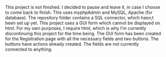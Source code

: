 This project is not finished. I decided to pause and leave it, in case I choose to come back to finish. This uses myphpAdmin and MySQL, Apache (for database). The repository folder contains a SQL connector, which hasn;t been set up yet. This project uses a GUI form which cannot be displayed on html. For my own purposes, I require html, which is why I'm currently discontinuing this project for the time being. The GUI form has been created for the Registration page with all the necessary fields and two buttons. The buttons have actions already created. The fields are not currently connected to anything. 